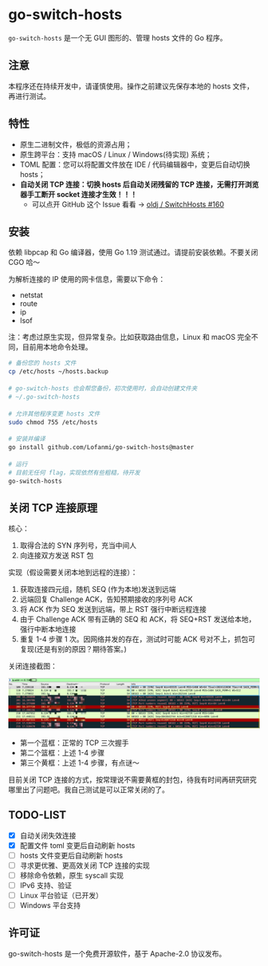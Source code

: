 # go-switch-hosts

`go-switch-hosts` 是一个无 GUI 图形的、管理 hosts 文件的 Go 程序。

## 注意

本程序还在持续开发中，请谨慎使用。操作之前建议先保存本地的 hosts 文件，再进行测试。

## 特性

- 原生二进制文件，极低的资源占用；
- 原生跨平台：支持 macOS / Linux / Windows(待实现) 系统；
- TOML 配置：您可以将配置文件放在 IDE / 代码编辑器中，变更后自动切换 hosts；
- **自动关闭 TCP 连接：切换 hosts 后自动关闭残留的 TCP 连接，无需打开浏览器手工断开 socket 连接才生效！！！**
    - 可以点开 GitHub 这个 Issue 看看 -> [oldj /
      SwitchHosts #160](https://github.com/oldj/SwitchHosts/issues/160)

## 安装

依赖 libpcap 和 Go 编译器，使用 Go 1.19 测试通过。请提前安装依赖。不要关闭 CGO 哈～

为解析连接的 IP 使用的网卡信息，需要以下命令：

- netstat
- route
- ip
- lsof

注：考虑过原生实现，但异常复杂。比如获取路由信息，Linux 和 macOS 完全不同，目前用本地命令处理。

```bash
# 备份您的 hosts 文件
cp /etc/hosts ~/hosts.backup

# go-switch-hosts 也会帮您备份，初次使用时，会自动创建文件夹
# ~/.go-switch-hosts

# 允许其他程序变更 hosts 文件
sudo chmod 755 /etc/hosts

# 安装并编译
go install github.com/Lofanmi/go-switch-hosts@master

# 运行
# 目前无任何 flag，实现依然有些粗糙，待开发
go-switch-hosts
```

## 关闭 TCP 连接原理

核心：

1. 取得合法的 SYN 序列号，充当中间人
2. 向连接双方发送 RST 包

实现（假设需要关闭本地到远程的连接）：

1. 获取连接四元组，随机 SEQ (作为本地)发送到远端
2. 远端回复 Challenge ACK，告知预期接收的序列号 ACK
3. 将 ACK 作为 SEQ 发送到远端，带上 RST 强行中断远程连接
4. 由于 Challenge ACK 带有正确的 SEQ 和 ACK，将 SEQ+RST 发送给本地，强行中断本地连接
5. 重复 1-4 步骤 1 次。因网络并发的存在，测试时可能 ACK 号对不上，抓包可复现(还是有别的原因？期待答案。)

关闭连接截图：

![关闭 TCP 连接](img/killtcp.png)

- 第一个蓝框：正常的 TCP 三次握手
- 第二个篮框：上述 1-4 步骤
- 第三个黄框：上述 1-4 步骤，有点谜～

目前关闭 TCP 连接的方式，按常理说不需要黄框的封包，待我有时间再研究研究哪里出了问题吧。我自己测试是可以正常关闭的了。

## TODO-LIST

- [x] 自动关闭失效连接
- [x] 配置文件 toml 变更后自动刷新 hosts
- [ ] hosts 文件变更后自动刷新 hosts
- [ ] 寻求更优雅、更高效关闭 TCP 连接的实现
- [ ] 移除命令依赖，原生 syscall 实现
- [ ] IPv6 支持、验证
- [ ] Linux 平台验证（已开发）
- [ ] Windows 平台支持

## 许可证

go-switch-hosts 是一个免费开源软件，基于 Apache-2.0 协议发布。
